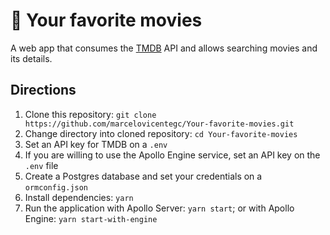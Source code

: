 # 🎥 Your favorite movies

A web app that consumes the [TMDB](https://www.themoviedb.org/ "TMDB's homepage") API and allows searching movies and its details.

## Directions

1. Clone this repository: `git clone https://github.com/marcelovicentegc/Your-favorite-movies.git`
2. Change directory into cloned repository: `cd Your-favorite-movies`
3. Set an API key for TMDB on a `.env`
4. If you are willing to use the Apollo Engine service, set an API key on the `.env` file
5. Create a Postgres database and set your credentials on a `ormconfig.json`
6. Install dependencies: `yarn`
7. Run the application with Apollo Server: `yarn start`; or with Apollo Engine: `yarn start-with-engine`
